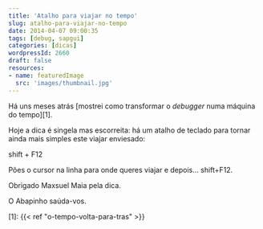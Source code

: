```yaml
---
title: 'Atalho para viajar no tempo'
slug: atalho-para-viajar-no-tempo
date: 2014-04-07 09:00:35
tags: [debug, sapgui]
categories: [dicas]
wordpressId: 2660
draft: false
resources:
- name: featuredImage
  src: 'images/thumbnail.jpg'
---
```

Há uns meses atrás [mostrei como transformar o _debugger_ numa máquina do tempo][1].

Hoje a dica é singela mas escorreita: há um atalho de teclado para tornar ainda mais simples este viajar enviesado:

shift + F12

Pões o cursor na linha para onde queres viajar e depois... shift+F12.

Obrigado Maxsuel Maia pela dica.

O Abapinho saúda-vos.

   [1]: {{< ref "o-tempo-volta-para-tras" >}}
